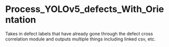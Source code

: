 # Process_YOLOv5_defects_With_Orientation
Takes in defect labels that have already gone through the defect cross correlation module and outputs multiple things including linked csv, etc.
